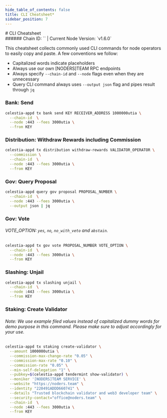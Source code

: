 ```yaml
---
hide_table_of_contents: false
title: CLI Cheatsheet*
sidebar_position: 7
---
```


<div class="h1-with-icon icon-celestia">
# CLI Cheatsheet
</div>
###### Chain ID: `` | Current Node Version: `v1.6.0`

This cheatsheet collects commonly used CLI commands for node operators to easily copy and paste. A few conventions we follow:

- Capitalized words indicate placeholders
- Always use our own [NODERS]TEAM RPC endpoints
- Always specify `--chain-id` and `--node` flags even when they are unnecessary
- Query CLI command always uses `--output json` flag and pipes result through `jq`

### Bank: Send
```bash
celestia-appd tx bank send KEY RECEIVER_ADDRESS 1000000utia \
  --chain-id  \
  --node :443 --fees 3000utia \
  --from KEY
```

### Distribution: Withdraw Rewards including Commission
```bash
celestia-appd tx distribution withdraw-rewards VALIDATOR_OPERATOR \
  --commission \
  --chain-id  \
  --node :443 --fees 3000utia \
  --from KEY
```

### Gov: Query Proposal
```bash
celestia-appd query gov proposal PROPOSAL_NUMBER \
  --chain-id  \
  --node :443 --fees 3000utia \
  --output json | jq
```

### Gov: Vote
###### VOTE_OPTION: `yes`, `no`, `no_with_veto` and `abstain`.
```bash
celestia-appd tx gov vote PROPOSAL_NUMBER VOTE_OPTION \
  --chain-id  \
  --node :443 --fees 3000utia \
  --from KEY
```

### Slashing: Unjail
```bash
celestia-appd tx slashing unjail \
  --chain-id  \
  --node :443 --fees 3000utia \
  --from KEY
```

### Staking: Create Validator
###### Note: We use example filed values instead of capitalized dummy words for demo purpose in this command. Please make sure to adjust accordingly for your use.
```bash
celestia-appd tx staking create-validator \
  --amount 1000000utia \
  --commission-max-change-rate "0.05" \
  --commission-max-rate "0.10" \
  --commission-rate "0.05" \
  --min-self-delegation "1" \
  --pubkey=$(celestia-appd tendermint show-validator) \
  --moniker '[NODERS]TEAM SERVICE' \
  --website "https://noders.team" \
  --identity "220491ADDD660741" \
  --details "Trusted blockchain validator and web3 developer team" \
  --security-contact="office@noders.team" \
  --chain-id  \
  --node :443 --fees 3000utia \
  --from KEY
```
